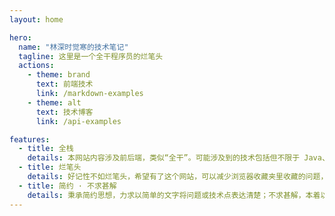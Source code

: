 ```yaml
---
layout: home

hero:
  name: "林深时觉寒的技术笔记"
  tagline: 这里是一个全干程序员的烂笔头
  actions:
    - theme: brand
      text: 前端技术
      link: /markdown-examples
    - theme: alt
      text: 技术博客
      link: /api-examples

features:
  - title: 全栈
    details: 本网站内容涉及前后端，类似“全干”。可能涉及到的技术包括但不限于 Java、SpringBoot、Vue、CSS、Node、Nginx 等
  - title: 烂笔头
    details: 好记性不如烂笔头，希望有了这个网站，可以减少浏览器收藏夹里收藏的问题，也希望少弄丢一些技术笔记
  - title: 简约 · 不求甚解
    details: 秉承简约思想，力求以简单的文字将问题或技术点表达清楚；不求甚解，本着以少掉头发为目的，只求解决当下问题
---
```


